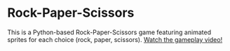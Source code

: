 # Rock-Paper-Scissors 
This is a Python-based Rock-Paper-Scissors game featuring animated sprites for each choice (rock, paper, scissors).
[Watch the gameplay video!](https://www.youtube.com/watch?v=VIDEO_ID)

